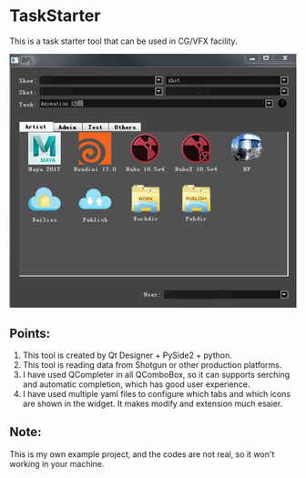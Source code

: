 # TaskStarter
This is a task starter tool that can be used in CG/VFX facility.

![alt text](https://github.com/Auv525/TaskStarter/blob/master/src/resources/images/TaskStarter.jpg)


## Points:
1. This tool is created by Qt Designer + PySide2 + python.
1. This tool is reading data from Shotgun or other production platforms.
2. I have used QCompleter in all QComboBox, so it can supports serching and automatic completion, which has good user experience.
3. I have used multiple yaml files to configure which tabs and which icons are shown in the widget. It makes modify and extension much esaier.

## Note:
This is my own example project, and the codes are not real, so it won't working in your machine.
